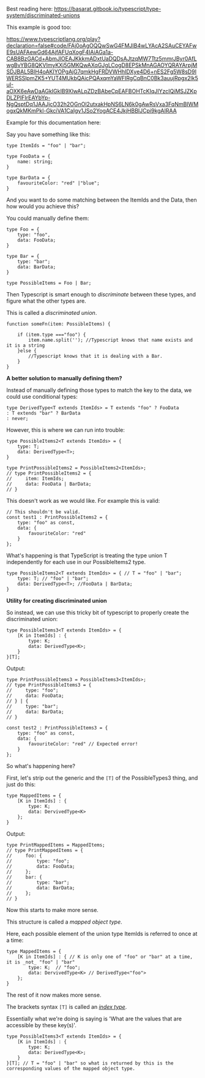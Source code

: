 
Best reading here: 
https://basarat.gitbook.io/typescript/type-system/discriminated-unions 

This example is good too: 

https://www.typescriptlang.org/play?declaration=false#code/FAj0oAgOQQwSwG4FMJIB4wLYAcA2SAuCEYAFwE9sUAFAewGd64AjfAFUqXogF4IAiAGa1a-CAB8BzGACd+AbmJlOEAJKkkmADxtUaDQDsAJtzqMW7Ttz5mmrJByr0AfLwgBvYBG8QKVImyKXj5GMKQwAXqGJgLCogD8EPSkMnAGAOYQRAYArpjMSDJBAL5BIH4oAKIYOPgAjG7qmkHgFRDVWHhIDXye4D6+nES2Fg5W8sD9IWERSSlpmZK5+YUT4MUkbQAicPQAxqmYaWFIRgCqBnC0Bk3auujRpgx2lk5uI-aOXK6eAwDaAGkIGkIB9XlwALpZDzBAbeCpEAFBOHTcKIqJIYzcIQiMSJZKpDLZPIFIrEAYbYp-NgQsptDq1JAAJjcO32h2OGnOl2utxakHpNS6LN6k0gAwRsVxa3FqNmBIWMogxQkMKmPkl-GkciVA1CaIgy1JSo2YogACE4JkjHBBIJCpi9kgAIRAA


Example for this documentation here: 

Say you have something like this: 


```
type ItemIds = "foo" | "bar"; 

type FooData = {
    name: string; 
}

type BarData = {
    favouriteColor: "red" |"blue"; 
}

```

And you want to do some matching between the ItemIds and the Data, then how would you achieve this? 


You could manually define them: 

```
type Foo = {
    type: "foo", 
    data: FooData; 
}

type Bar = {
    type: "bar"; 
    data: BarData; 
}

type PossibleItems = Foo | Bar; 

```

Then Typescript is smart enough to _discriminate_ between these types, and figure what the other types are. 

This is called a _discriminated union_. 

```
function someFn(item: PossibleItems) {

    if (item.type ==="foo") {
        item.name.split(''); //Typescript knows that name exists and it is a string
    }else {
        //Typescript knows that it is dealing with a Bar. 
    }
}
```

**A better solution to manually defining them?** 

Instead of manually defining those types to match the key to the data, we could use conditional types: 

```
type DerivedType<T extends ItemIds> = T extends "foo" ? FooData 
: T extends "bar" ? BarData
: never; 
```

However, this is where we can run into trouble: 

```
type PossibleItems2<T extends ItemIds> = {
    type: T; 
    data: DerivedType<T>; 
}

type PrintPossibleItems2 = PossibleItems2<ItemIds>; 
// type PrintPossibleItems2 = {
//     item: ItemIds;
//     data: FooData | BarData;
// }
```

This doesn't work as we would like. For example this is valid: 

```
// This shouldn't be valid.
const test1 : PrintPossibleItems2 = {
    type: "foo" as const, 
    data: {
        favouriteColor: "red"
    }
}; 
```

What's happening is that TypeScript is treating the type union T independently for each use in our PossibleItems2 type. 

```
type PossibleItems2<T extends ItemIds> = { // T = "foo" | "bar"; 
    type: T; // "foo" | "bar"; 
    data: DerivedType<T>; //FooData | BarData; 
}
```


**Utility for creating discriminated union**

So instead, we can use this tricky bit of typescript to properly create the discriminated union: 


```
type PossibleItems3<T extends ItemIds> = {
    [K in ItemIds] : {
        type: K; 
        data: DerivedType<K>;  
    }
}[T]; 
```

Output:

```
type PrintPossibleItems3 = PossibleItems3<ItemIds>; 
// type PrintPossibleItems3 = {
//     type: "foo";
//     data: FooData;
// } | {
//     type: "bar";
//     data: BarData;
// }

const test2 : PrintPossibleItems3 = {
    type: "foo" as const, 
    data: {
        favouriteColor: "red" // Expected error!
    }
}; 
```


So what's happening here? 

First, let's strip out the generic and the `[T]` of the PossibleTypes3 thing, and just do this: 


```
type MappedItems = {
    [K in ItemIds] : {
        type: K; 
        data: DervivedType<K>
    }; 
}

```

Output: 

```
type PrintMappedItems = MappedItems; 
// type PrintMappedItems = {
//     foo: {
//         type: "foo";
//         data: FooData;
//     };
//     bar: {
//         type: "bar";
//         data: BarData;
//     };
// }
```

Now this starts to make more sense. 

This structure is called a _mapped object type_. 

Here, each possible element of the union type ItemIds is referred to once at a time: 

```
type MappedItems = {
    [K in ItemIds] : { // K is only one of "foo" or "bar" at a time, it is _not_ "foo" | "bar"
        type: K;  // "foo"; 
        data: DervivedType<K> // DerivedType<"foo">
    }; 
}
```

The rest of it now makes more sense. 

The brackets syntax `[T]` is called an [_index type_](https://www.typescriptlang.org/docs/handbook/advanced-types.html#index-types). 

Essentially what we're doing is saying is 'What are the values that are accessible by these key(s)'. 

```
type PossibleItems3<T extends ItemIds> = {
    [K in ItemIds] : {
        type: K; 
        data: DerivedType<K>;  
    }
}[T]; // T = "foo" | "bar" so what is returned by this is the corresponding values of the mapped object type. 
```

